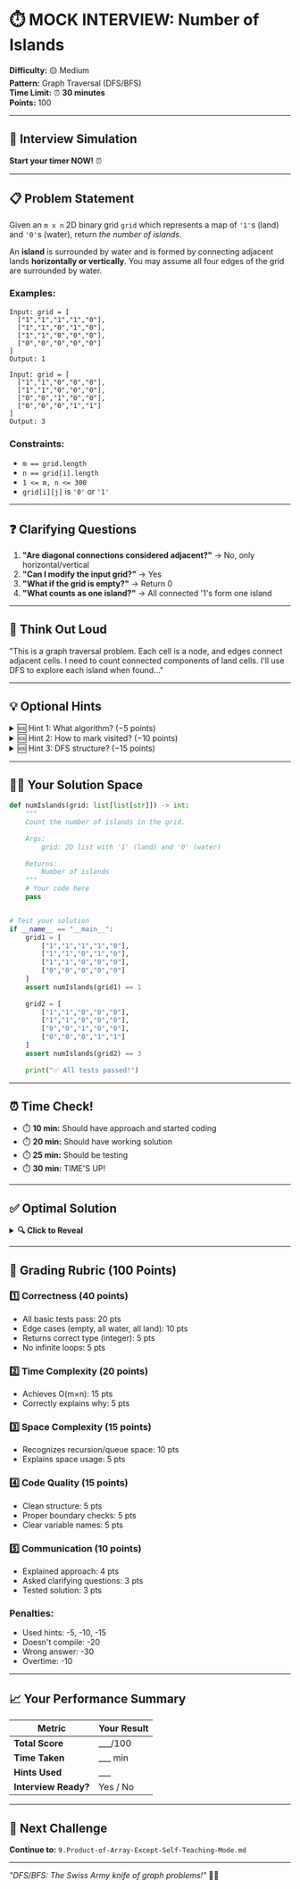 # ⏱️ MOCK INTERVIEW: Number of Islands

**Difficulty:** 🟡 Medium  
**Pattern:** Graph Traversal (DFS/BFS)  
**Time Limit:** ⏰ **30 minutes**  
**Points:** 100

---

## 🎯 Interview Simulation

**Start your timer NOW!** ⏰

---

## 📋 Problem Statement

Given an `m x n` 2D binary grid `grid` which represents a map of `'1'`s (land) and `'0'`s (water), return *the number of islands*.

An **island** is surrounded by water and is formed by connecting adjacent lands **horizontally or vertically**. You may assume all four edges of the grid are surrounded by water.

### Examples:

```
Input: grid = [
  ["1","1","1","1","0"],
  ["1","1","0","1","0"],
  ["1","1","0","0","0"],
  ["0","0","0","0","0"]
]
Output: 1

Input: grid = [
  ["1","1","0","0","0"],
  ["1","1","0","0","0"],
  ["0","0","1","0","0"],
  ["0","0","0","1","1"]
]
Output: 3
```

### Constraints:
- `m == grid.length`
- `n == grid[i].length`
- `1 <= m, n <= 300`
- `grid[i][j]` is `'0'` or `'1'`

---

## ❓ Clarifying Questions

1. **"Are diagonal connections considered adjacent?"** → No, only horizontal/vertical
2. **"Can I modify the input grid?"** → Yes
3. **"What if the grid is empty?"** → Return 0
4. **"What counts as one island?"** → All connected '1's form one island

---

## 💭 Think Out Loud

"This is a graph traversal problem. Each cell is a node, and edges connect adjacent cells. I need to count connected components of land cells. I'll use DFS to explore each island when found..."

---

## 💡 Optional Hints

<details>
<summary>🆘 Hint 1: What algorithm? (−5 points)</summary>

Use **DFS or BFS** to explore connected land cells. When you find an unvisited '1', increment counter and mark the entire connected island as visited.

</details>

<details>
<summary>🆘 Hint 2: How to mark visited? (−10 points)</summary>

Modify the grid in-place: change '1' to '0' when visited. This prevents revisiting cells and acts as your visited tracker.

</details>

<details>
<summary>🆘 Hint 3: DFS structure? (−15 points)</summary>

```python
def dfs(r, c):
    if out_of_bounds or grid[r][c] == '0':
        return
    grid[r][c] = '0'  # mark visited
    dfs(r+1, c)  # explore 4 directions
    dfs(r-1, c)
    dfs(r, c+1)
    dfs(r, c-1)
```

</details>

---

## 🧑‍💻 Your Solution Space

```python
def numIslands(grid: list[list[str]]) -> int:
    """
    Count the number of islands in the grid.
    
    Args:
        grid: 2D list with '1' (land) and '0' (water)
        
    Returns:
        Number of islands
    """
    # Your code here
    pass


# Test your solution
if __name__ == "__main__":
    grid1 = [
        ["1","1","1","1","0"],
        ["1","1","0","1","0"],
        ["1","1","0","0","0"],
        ["0","0","0","0","0"]
    ]
    assert numIslands(grid1) == 1
    
    grid2 = [
        ["1","1","0","0","0"],
        ["1","1","0","0","0"],
        ["0","0","1","0","0"],
        ["0","0","0","1","1"]
    ]
    assert numIslands(grid2) == 3
    
    print("✅ All tests passed!")
```

---

## ⏰ Time Check!

- ⏱️ **10 min:** Should have approach and started coding
- ⏱️ **20 min:** Should have working solution
- ⏱️ **25 min:** Should be testing
- ⏱️ **30 min:** TIME'S UP!

---

## ✅ Optimal Solution

<details>
<summary><b>🔍 Click to Reveal</b></summary>

```python
def numIslands(grid: list[list[str]]) -> int:
    """
    DFS solution for counting islands.
    
    Time: O(m * n) - visit each cell once
    Space: O(m * n) - recursion stack worst case
    """
    if not grid or not grid[0]:
        return 0
    
    rows, cols = len(grid), len(grid[0])
    islands = 0
    
    def dfs(r: int, c: int) -> None:
        # Boundary and water checks
        if (r < 0 or r >= rows or 
            c < 0 or c >= cols or 
            grid[r][c] == '0'):
            return
        
        # Mark as visited
        grid[r][c] = '0'
        
        # Explore 4 directions
        dfs(r + 1, c)
        dfs(r - 1, c)
        dfs(r, c + 1)
        dfs(r, c - 1)
    
    for i in range(rows):
        for j in range(cols):
            if grid[i][j] == '1':
                islands += 1
                dfs(i, j)
    
    return islands
```

</details>

---

## 🎯 Grading Rubric (100 Points)

### 1️⃣ Correctness (40 points)
- All basic tests pass: 20 pts
- Edge cases (empty, all water, all land): 10 pts
- Returns correct type (integer): 5 pts
- No infinite loops: 5 pts

### 2️⃣ Time Complexity (20 points)
- Achieves O(m×n): 15 pts
- Correctly explains why: 5 pts

### 3️⃣ Space Complexity (15 points)
- Recognizes recursion/queue space: 10 pts
- Explains space usage: 5 pts

### 4️⃣ Code Quality (15 points)
- Clean structure: 5 pts
- Proper boundary checks: 5 pts
- Clear variable names: 5 pts

### 5️⃣ Communication (10 points)
- Explained approach: 4 pts
- Asked clarifying questions: 3 pts
- Tested solution: 3 pts

### Penalties:
- Used hints: -5, -10, -15
- Doesn't compile: -20
- Wrong answer: -30
- Overtime: -10

---

## 📈 Your Performance Summary

| Metric | Your Result |
|--------|-------------|
| **Total Score** | ___/100 |
| **Time Taken** | ___ min |
| **Hints Used** | ___ |
| **Interview Ready?** | Yes / No |

---

## 🚀 Next Challenge

**Continue to:** `9.Product-of-Array-Except-Self-Teaching-Mode.md`

---

*"DFS/BFS: The Swiss Army knife of graph problems!"* 🎯✨
